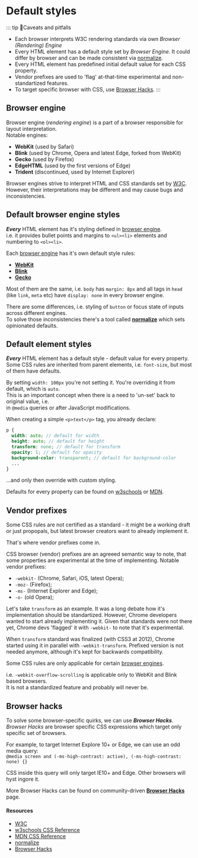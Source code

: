 # Default styles

::: tip 🤔Caveats and pitfalls
- Each browser interprets W3C rendering standards via own _Browser (Rendering) Engine_
- Every HTML element has a default style set by _Browser Engine_. It could differ by browser and can be made consistent via [normalize](https://necolas.github.io/normalize.css/).
- Every HTML element has predefined initial default value for each CSS property. 
- Vendor prefixes are used to 'flag' at-that-time experimental and non-standartized features.
- To target specific browser with CSS, use [Browser Hacks](http://browserhacks.com/).
:::

## Browser engine

Browser engine (_rendering engine_) is a part of a browser responsible for layout interpretation.\
Notable engines:
- **WebKit** (used by Safari)
- **Blink** (used by Chrome, Opera and latest Edge, forked from WebKit)
- **Gecko** (used by Firefox)
- **EdgeHTML** (used by the first versions of Edge)
- **Trident** (discontinued, used by Internet Explorer)

Browser engines strive to interpret HTML and CSS standards set by [W3C](https://www.w3.org/).\
However, their interpretations may be different and may cause bugs and inconsistencies. 

## Default browser engine styles

_**Every**_ HTML element has it's styling defined in [browser engine](#browser-engine).\
i.e. it provides bullet points and margins to `<ul><li>` elements and numbering to `<ol><li>`.

Each [browser engine](#browser-engine) has it's own default style rules:
- **[WebKit](http://trac.webkit.org/browser/trunk/Source/WebCore/css/html.css)**
- **[Blink](https://chromium.googlesource.com/chromium/blink/+/72fef91ac1ef679207f51def8133b336a6f6588f/Source/core/css/html.css)**
- **[Gecko](https://hg.mozilla.org/mozilla-central/file/tip/layout/style/res/html.css)**

Most of them are the same, i.e. `body` has `margin: 8px` and all tags in `head` (like `link`, `meta` etc) have `display: none` in every browser engine.

There are some differences, i.e. styling of `button` or focus state of inputs across different engines.\
To solve those inconsistencies there's a tool called **[normalize](https://necolas.github.io/normalize.css/)** which sets opinionated defaults.

## Default element styles

_**Every**_ HTML element has a default style - default value for every property.\
Some CSS rules are inherited from parent elements, i.e. `font-size`, but most of them have defaults.

By setting `width: 100px` you're not setting it. You're overriding it from default, which is `auto`.\
This is an important concept when there is a need to 'un-set' back to original value, i.e.\
in `@media` queries or after JavaScript modifications.

When creating a simple `<p>text</p>` tag, you already declare:
``` scss
p {
  width: auto; // default for width
  height: auto; // default for height
  transform: none; // default for transform
  opacity: 1; // default for opacity
  background-color: transparent; // default for background-color
  ...
}
```
...and only then override with custom styling.

Defaults for every property can be found on [w3schools](https://www.w3schools.com/cssref/default.asp) or [MDN](https://developer.mozilla.org/en-US/docs/Web/CSS/Reference).

## Vendor prefixes

Some CSS rules are not certified as a standard - it might be a working draft or just propopals, but latest browser creators want to already implement it.

That's where vendor prefixes come in.

CSS browser (vendor) prefixes are an agreeed semantic way to note, that some properties are experimental at the time of implementing. Notable vendor prefixes:
- `-webkit-` (Chrome, Safari, iOS, latest Opera);
- `-moz-` (Firefox);
- `-ms-` (Internet Explorer and Edge);
- `-o-` (old Opera);

Let's take `transform` as an example. It was a long debate how it's implementation should be standartized.
However, Chrome developers wanted to start already implementing it.
Given that standards were not there yet, Chrome devs 'flagged' it with `-webkit-` to note that it's experimental.

When `transform` standard was finalized (with CSS3 at 2012), Chrome started using it in parallel with `-webkit-transform`.
Prefixed version is not needed anymore, although it's kept for backwards compatibility. 

Some CSS rules are only applicable for certain [browser engines](#browser-engine).

i.e. `-webkit-overflow-scrolling` is applicable only to WebKit and Blink based browsers.\
It is not a standardized feature and probably will never be.

## Browser hacks

To solve some browser-specific quirks, we can use _**Browser Hacks**_.\
_Browser Hacks_ are browser specific CSS expressions which target only specific set of browsers.

For example, to target Internet Explore 10+ or Edge, we can use an odd media query:\
`@media screen and (-ms-high-contrast: active), (-ms-high-contrast: none) {}`

CSS inside this query will only target IE10+ and Edge. Other browsers will hyst ingore it.

More Browser Hacks can be found on community-driven **[Browser Hacks](http://browserhacks.com/)** page.

#### Resources
- [W3C](https://www.w3.org/)
- [w3schools CSS Reference](https://www.w3schools.com/cssref/default.asp)
- [MDN CSS Reference](https://developer.mozilla.org/en-US/docs/Web/CSS/Reference)
- [normalize](https://necolas.github.io/normalize.css/)
- [Browser Hacks](http://browserhacks.com/)
